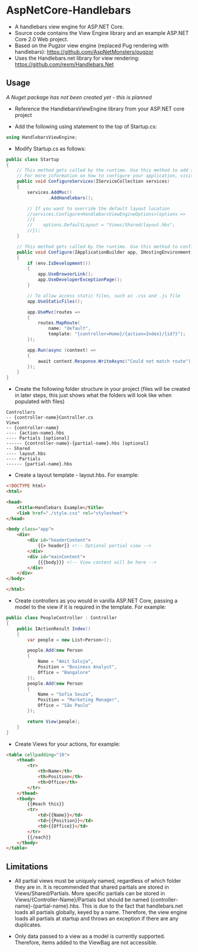 # AspNetCore-Handlebars

* A handlebars view engine for ASP.NET Core.
* Source code contains the View Engine library and an example ASP.NET Core 2.0 Web project.
* Based on the Pugzor view engine (replaced Pug rendering with handlebars): https://github.com/AspNetMonsters/pugzor
* Uses the Handlebars.net library for view rendering: https://github.com/rexm/Handlebars.Net


## Usage

*A Nuget package has not been created yet - this is planned*

* Reference the HandlebarsViewEngine library from your ASP.NET core project

* Add the following using statement to the top of Startup.cs:
```C#
using HandlebarsViewEngine;
```

* Modify Startup.cs as follows:

```C#
public class Startup
{
    // This method gets called by the runtime. Use this method to add services to the container.
    // For more information on how to configure your application, visit https://go.microsoft.com/fwlink/?LinkID=398940
    public void ConfigureServices(IServiceCollection services)
    {
        services.AddMvc()
                .AddHandlebars();

        // If you want to override the default layout location
        //services.Configure<HandlebarsViewEngineOptions>(options =>
        //{
        //    options.DefaultLayout = "Views/Shared/layout.hbs";
        //});
    }

    // This method gets called by the runtime. Use this method to configure the HTTP request pipeline.
    public void Configure(IApplicationBuilder app, IHostingEnvironment env)
    {
        if (env.IsDevelopment())
        {
            app.UseBrowserLink();
            app.UseDeveloperExceptionPage();
        }

        // To allow access static files, such as .css and .js file
        app.UseStaticFiles();

        app.UseMvc(routes =>
        {
            routes.MapRoute(
                name: "default",
                template: "{controller=Home}/{action=Index}/{id?}");
        });

        app.Run(async (context) =>
        {
            await context.Response.WriteAsync("Could not match route");
        });
    }
}
```
* Create the following folder structure in your project (files will be created in later steps, this just shows what the folders will look like when populated with files)
```
Controllers
-- {controller-name}Controller.cs
Views
-- {controller-name}
---- {action-name}.hbs
---- Partials [optional]
------ {controller-name}-{partial-name}.hbs [optional]
-- Shared
---- layout.hbs
---- Partials
------ {partial-name}.hbs
```

* Create a layout template - layout.hbs. For example:
```HTML
<!DOCTYPE html>
<html>

<head>
    <title>Handlebars Example</title>   
    <link href="./style.css" rel="stylesheet">
</head>

<body class="app">
    <div>
        <div id="headerContent">
            {{> header}} <!-- Optional partial view -->
        </div>
        <div id="mainContent">
            {{{body}}} <!-- View content will be here -->
        </div>
    </div>
</body>

</html>
```

* Create controllers as you would in vanilla ASP.NET Core, passing a model to the view if it is required in the template. For example:

```C#
public class PeopleController : Controller
{
    public IActionResult Index()
    {
        var people = new List<Person>();

        people.Add(new Person
        {
            Name = "Amit Saluja",
            Position = "Business Analyst",
            Office = "Bangalore"
        });
        people.Add(new Person
        {
            Name = "Sofia Souza",
            Position = "Marketing Manager",
            Office = "São Paulo"
        });

        return View(people);
    }
}
```
* Create Views for your actions, for example:

```HTML
<table cellpadding="10">
    <thead>
        <tr>
            <th>Name</th>
            <th>Position</th>
            <th>Office</th>
        </tr>
    </thead>
    <tbody>
        {{#each this}}
        <tr>
            <td>{{Name}}</td>
            <td>{{Position}}</td>
            <td>{{Office}}</td>
        </tr>
        {{/each}}
    </tbody>
</table>
```


## Limitations

* All partial views must be uniquely named, regardless of which folder they are in. It is recommended that shared partials are stored in Views/Shared/Partials. More specific partials can be stored in Views/{Controller-Name}/Partials but should be named {controller-name}-{partial-name}.hbs. This is due to the fact that handlebars.net loads all partials globally, keyed by a name. Therefore, the view engine loads all partials at startup and throws an exception if there are any duplicates.

* Only data passed to a view as a model is currently supported. Therefore, items added to the ViewBag are not accessible.

